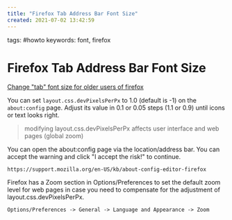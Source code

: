 ```yaml
---
title: "Firefox Tab Address Bar Font Size"
created: 2021-07-02 13:42:59
---
```


tags: #howto
keywords: font, firefox

# Firefox Tab Address Bar Font Size

[Change "tab" font size for older users of firefox](https://support.mozilla.org/en-US/questions/1302318)

You can set `layout.css.devPixelsPerPx` to 1.0 (default is -1) on the `about:config` page. Adjust its value in 0.1 or 0.05 steps (1.1 or 0.9) until icons or text looks right.

> modifying layout.css.devPixelsPerPx affects user interface and web pages (global zoom)

You can open the about:config page via the location/address bar. You can accept the warning and click "I accept the risk!" to continue.

    https://support.mozilla.org/en-US/kb/about-config-editor-firefox

Firefox has a Zoom section in Options/Preferences to set the default zoom level for web pages in case you need to compensate for the adjustment of layout.css.devPixelsPerPx.

`Options/Preferences -> General -> Language and Appearance -> Zoom`
